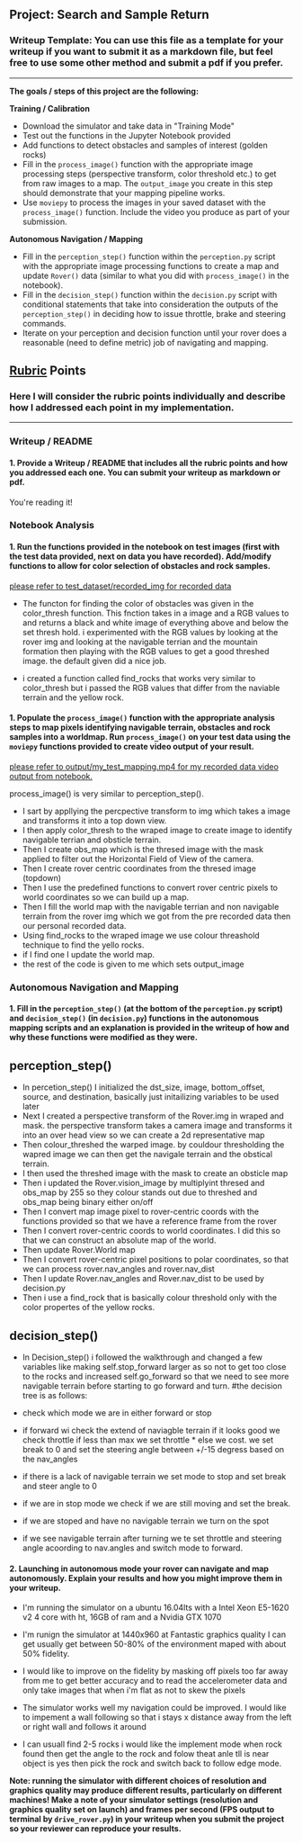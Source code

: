 ## Project: Search and Sample Return
### Writeup Template: You can use this file as a template for your writeup if you want to submit it as a markdown file, but feel free to use some other method and submit a pdf if you prefer.

---


**The goals / steps of this project are the following:**  

**Training / Calibration**  

* Download the simulator and take data in "Training Mode"
* Test out the functions in the Jupyter Notebook provided
* Add functions to detect obstacles and samples of interest (golden rocks)
* Fill in the `process_image()` function with the appropriate image processing steps (perspective transform, color threshold etc.) to get from raw images to a map.  The `output_image` you create in this step should demonstrate that your mapping pipeline works.
* Use `moviepy` to process the images in your saved dataset with the `process_image()` function.  Include the video you produce as part of your submission.

**Autonomous Navigation / Mapping**

* Fill in the `perception_step()` function within the `perception.py` script with the appropriate image processing functions to create a map and update `Rover()` data (similar to what you did with `process_image()` in the notebook). 
* Fill in the `decision_step()` function within the `decision.py` script with conditional statements that take into consideration the outputs of the `perception_step()` in deciding how to issue throttle, brake and steering commands. 
* Iterate on your perception and decision function until your rover does a reasonable (need to define metric) job of navigating and mapping.  

[//]: # (Image References)

[image1]: ./misc/rover_image.jpg
[image2]: ./calibration_images/example_grid1.jpg
[image3]: ./calibration_images/example_rock1.jpg 

## [Rubric](https://review.udacity.com/#!/rubrics/916/view) Points
### Here I will consider the rubric points individually and describe how I addressed each point in my implementation.  

---
### Writeup / README

#### 1. Provide a Writeup / README that includes all the rubric points and how you addressed each one.  You can submit your writeup as markdown or pdf.  

You're reading it!

### Notebook Analysis
#### 1. Run the functions provided in the notebook on test images (first with the test data provided, next on data you have recorded). Add/modify functions to allow for color selection of obstacles and rock samples.

[please refer to test_dataset/recorded_img for recorded data](test_dataset/recorded_img)

* The functon for finding the color of obstacles was given in the color_thresh function. This fnction takes in a image and a RGB values to and returns a black and white image of everything above and below the set thresh hold. i experimented with the RGB values by looking at the rover img and looking at the navigable terrian and the mountain formation then playing with the RGB values to get a good threshed image. the default given did a nice job.<br/> 

* i created a function called find_rocks that works very similar to color_thresh but i passed the RGB values that differ from the naviable terrain and the yellow rock.


#### 1. Populate the `process_image()` function with the appropriate analysis steps to map pixels identifying navigable terrain, obstacles and rock samples into a worldmap.  Run `process_image()` on your test data using the `moviepy` functions provided to create video output of your result. 

[please refer to output/my_test_mapping.mp4 for my recorded data video output from notebook.](output/my_test_mapping.mp4)

process_image() is very similar to perception_step(). 
* I sart by appllying the percpective transform to img which takes a image and transforms it into a top down view. 
* I then apply color_thresh to the wraped image to create image to identify navigable terrian and obsticle terrain. 
* Then I create obs_map which is the thresed image with the mask applied to filter out the Horizontal Field of View of the camera.
* Then I create rover centric coordinates from the thresed image (topdown)
* Then I use the predefined functions to convert rover centric pixels to world coordinates so we can build up a map. 
* Then I fill the world map with the navigable terrian and non navigable terrain from the rover img which we got from the pre recorded data then our personal recorded data.
* Using find_rocks to the wraped image we use colour threashold technique to find the yello rocks.  
* if I find one I update the world map.  
* the rest of the code is given to me which sets output_image 


### Autonomous Navigation and Mapping

#### 1. Fill in the `perception_step()` (at the bottom of the `perception.py` script) and `decision_step()` (in `decision.py`) functions in the autonomous mapping scripts and an explanation is provided in the writeup of how and why these functions were modified as they were.

## perception_step()

* In percetion_step() I initialized the dst_size, image, bottom_offset, source, and destination, basically just initailizing variables to be used later
* Next I created a perspective transform of the Rover.img in wraped and mask. the perspective transform takes a camera image and transforms it into an over head view so we can create a 2d representative map
* Then colour_threshed the warped image. by couldour thresholding the wapred image we can then get the navigale terrain and the obstical terrain.
* I then used the threshed image with the mask to create an obsticle map
* Then i updated the Rover.vision_image by multiplyint thresed and obs_map by 255 so they colour stands out due to threshed and obs_map being binary either on/off
* Then I convert map image pixel to rover-centric coords with the functions provided so that we have a reference frame from the rover
* Then I convert rover-centric coords to world coordinates. I did this so that we can construct an absolute map of the world.
* Then update Rover.World map
* Then I convert rover-centric pixel positions to polar coordinates, so that we can process rover.nav_angles and rover.nav_dist
* Then I update Rover.nav_angles and Rover.nav_dist to be used by decision.py
* Then i use a find_rock that is basically colour threshold only with the color propertes of the yellow rocks.

## decision_step()
* In Decision_step() i followed the walkthrough and changed a few variables like making self.stop_forward larger as so not to get too close to the rocks and increased self.go_forward so that we need to see more navigable terrain before starting to go forward and turn.
#the decision tree is as follows:
* check which mode we are in either forward or stop
* if forward wi  check the extend of naviagble terrain if it looks good we check throttle if less than max we set throttle  * else we cost. we set break to 0 and set the steering angle between +/-15 degress based on the nav_angles
* if there is a lack of navigable terrain we set mode to stop and set break and steer angle to 0

* if we are in stop mode we check if we are still moving and set the break.
* if we are stoped and have no navigable terrain we turn on the spot
* if we see navigable terrain after turning we te set throttle and steering angle acoording to nav.angles  and switch mode to forward.

#### 2. Launching in autonomous mode your rover can navigate and map autonomously.  Explain your results and how you might improve them in your writeup.  

* I'm running the simulator on a ubuntu 16.04lts with a Intel Xeon E5-1620 v2 4 core with ht, 16GB of ram and a Nvidia GTX 1070
 
* I'm runign the simulator at 1440x960 at Fantastic graphics quality
I can get usually get between 50-80% of the environment maped with about 50% fidelity.

* I would like to improve on the fidelity by masking off pixels too far away from me to get better accuracy and to read the accelerometer data and only take images that when i'm flat as not to skew the pixels

* The simulator works well my navigation could be improved.
I would like to impement a wall following so that i stays x distance away from the left or right wall and follows it around

* I can usuall find 2-5 rocks i would like the implement mode when rock found then get the angle to the rock and folow theat anle tll is near object is yes then pick the rock and switch back to follow edge mode. 

**Note: running the simulator with different choices of resolution and graphics quality may produce different results, particularly on different machines!  Make a note of your simulator settings (resolution and graphics quality set on launch) and frames per second (FPS output to terminal by `drive_rover.py`) in your writeup when you submit the project so your reviewer can reproduce your results.**




